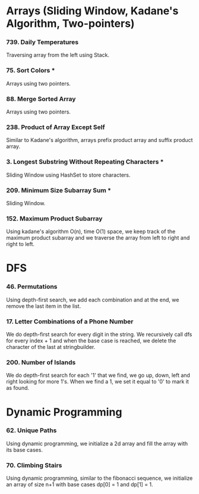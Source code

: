 # Arrays (Sliding Window, Kadane's Algorithm, Two-pointers)

### 739. Daily Temperatures

Traversing array from the left using Stack.

### 75. Sort Colors \*

Arrays using two pointers.

### 88. Merge Sorted Array

Arrays using two pointers.

### 238. Product of Array Except Self

Similar to Kadane's algorithm, arrays prefix product array and suffix product array.

### 3. Longest Substring Without Repeating Characters \*

Sliding Window using HashSet to store characters.

### 209. Minimum Size Subarray Sum \*

Sliding Window.

### 152. Maximum Product Subarray

Using kadane's algorithm O(n), time O(1) space, we keep track of the maximum product subarray and we traverse the array from left to right and right to left.

# DFS

### 46. Permutations

Using depth-first search, we add each combination and at the end, we remove the last item in the list.

### 17. Letter Combinations of a Phone Number

We do depth-first search for every digit in the string. We recursively call dfs for every index + 1 and when the base case is reached, we delete the character of the last at stringbuilder.

### 200. Number of Islands

We do depth-first search for each '1' that we find, we go up, down, left and right looking for more 1's. When we find a 1, we set it equal to '0' to mark it as found.

# Dynamic Programming

### 62. Unique Paths

Using dynamic programming, we initialize a 2d array and fill the array with its base cases.

### 70. Climbing Stairs

Using dynamic programming, similar to the fibonacci sequence, we initialize an array of size n+1 with base cases dp[0] = 1 and dp[1] = 1.
